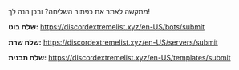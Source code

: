 מתקשה לאתר את כפתור השליחה? ובכן הנה לך!

**שלח בוט:** <https://discordextremelist.xyz/en-US/bots/submit>

**שלח שרת:** <https://discordextremelist.xyz/en-US/servers/submit>

**שלח תבנית:** <https://discordextremelist.xyz/en-US/templates/submit>